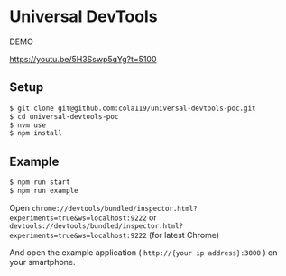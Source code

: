 # Universal DevTools

DEMO

https://youtu.be/5H3Sswp5qYg?t=5100

## Setup

```sh
$ git clone git@github.com:cola119/universal-devtools-poc.git
$ cd universal-devtools-poc
$ nvm use
$ npm install
```

## Example

```sh
$ npm run start
$ npm run example
```

Open `chrome://devtools/bundled/inspector.html?experiments=true&ws=localhost:9222` or `devtools://devtools/bundled/inspector.html?experiments=true&ws=localhost:9222` (for latest Chrome)

And open the example application ( `http://{your ip address}:3000` ) on your smartphone.
